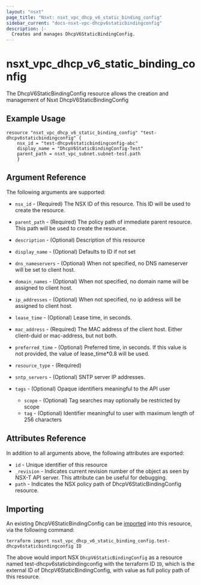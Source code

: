 ```yaml
---
layout: "nsxt"
page_title: "Nsxt: nsxt_vpc_dhcp_v6_static_binding_config"
sidebar_current: "docs-nsxt-vpc-dhcpv6staticbindingconfig"
description: |-
  Creates and manages DhcpV6StaticBindingConfig.
---
```


<!--
    Copyright 2023 VMware, Inc.
    SPDX-License-Identifier: Mozilla Public License 2.0
-->

# nsxt_vpc_dhcp_v6_static_binding_config

The DhcpV6StaticBindingConfig resource allows the creation and management of Nsxt DhcpV6StaticBindingConfig

## Example Usage
```hcl
resource "nsxt_vpc_dhcp_v6_static_binding_config" "test-dhcpv6staticbindingconfig" {
    nsx_id = "test-dhcpv6staticbindingconfig-abc"
	display_name = "DhcpV6StaticBindingConfig-Test"
    parent_path = nsxt_vpc_subnet.subnet-test.path
    }
```

## Argument Reference

The following arguments are supported:

* `nsx_id` - (Required) The NSX ID of this resource. This ID will be used to create the resource.
* `parent_path` - (Required) The policy path of immediate parent resource. This path will be used to create the resource.
* `description` - (Optional) Description of this resource
* `display_name` - (Optional) Defaults to ID if not set
* `dns_nameservers` - (Optional) When not specified, no DNS nameserver will be set to client host.

* `domain_names` - (Optional) When not specified, no domain name will be assigned to client host.

* `ip_addresses` - (Optional) When not specified, no ip address will be assigned to client host.

* `lease_time` - (Optional) Lease time, in seconds.
* `mac_address` - (Required) The MAC address of the client host. Either client-duid or mac-address,
but not both.

* `preferred_time` - (Optional) Preferred time, in seconds. If this value is not provided, the value
of lease_time*0.8 will be used.

* `resource_type` - (Required) 
* `sntp_servers` - (Optional) SNTP server IP addresses.
* `tags` - (Optional) Opaque identifiers meaningful to the API user
  * `scope` - (Optional) Tag searches may optionally be restricted by scope
  * `tag` - (Optional) Identifier meaningful to user with maximum length of 256 characters

## Attributes Reference

In addition to all arguments above, the following attributes are exported:

* `id` -  Unique identifier of this resource
* `_revision` -  Indicates current revision number of the object as seen by NSX-T API server. This attribute can be useful for debugging.
* `path` - Indicates the NSX policy path of DhcpV6StaticBindingConfig resource.

## Importing

An existing DhcpV6StaticBindingConfig can be [imported][docs-import] into this resource, via the following command:

[docs-import]: https://www.terraform.io/cli/import

```hcl
terraform import nsxt_vpc_dhcp_v6_static_binding_config.test-dhcpv6staticbindingconfig ID
```

The above would import NSX `DhcpV6StaticBindingConfig` as a resource named test-dhcpv6staticbindingconfig with the terraform ID `ID`, 
which is the external ID of DhcpV6StaticBindingConfig, with value as full policy path of this resource.
